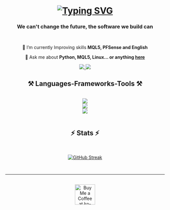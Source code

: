 <h1 align="center">
    <a href="https://git.io/typing-svg"><img src="https://readme-typing-svg.herokuapp.com?font=Righteous&weight=500&size=35&pause=&color=20D736&center=true&random=false&width=500&height=70&lines=I+There!+%F0%9F%91%8B;I'm+Gabriel" alt="Typing SVG" /></a>
</h1>

<h3 align="center">We can't change the future, the software we build can</h3>

<br/>

<div align="center">
 
 🌱 I’m currently Improving skills **MQL5, PFSense and English**

💬 Ask me about **Python, MQL5, Linux... or anything [here](https://github.com/gabflag/gabflag/issues)**
 </div>
 
<div align="center"> 
  <a href="https://www.linkedin.com/in/gks-developer/" target="_blank">
    <img src="https://img.shields.io/badge/LinkedIn-0077B5?style=for-the-badge&logo=linkedin&logoColor=white" target="_blank" />
  </a><a href="https://gabdeveloper.com" target="_blank">
     <img src="https://img.shields.io/badge/Portfolio-FF5722?style=for-the-badge&logo=todoist&logoColor=white" target="_blank" />
  </a>
</div>

<h2 align="center">⚒️ Languages-Frameworks-Tools ⚒️</h2>
<br/>
<div align="center">
    <img src="https://skillicons.dev/icons?i=html,css,github,git,gcp" /> <br>
    <img src="https://skillicons.dev/icons?i=nginx,py,javascript,java,mysql,django" /><br>
    <img src="https://skillicons.dev/icons?i=bash,vim,vscode,raspberrypi,linux" />
</div>

<br/>

<h2 align="center">⚡ Stats ⚡</h2>
<br>
<div align=center>

[![GitHub Streak](https://streak-stats.demolab.com?user=gabflag&theme=whatsapp-dark2&border_radius=10&card_width=500&hide_current_streak=true)](https://git.io/streak-stats)
</div>
<br/>
<hr/>
<br/>

<div align="center">
<a href='https://www.buymeacoffee.com/gabflag' target='_blank'><img height='64' style='border:0px;height:64px;' src='https://storage.ko-fi.com/cdn/kofi1.png?v=3' border='0' alt='Buy Me a Coffee at ko-fi.com' /></a>
</div>

<br/>
